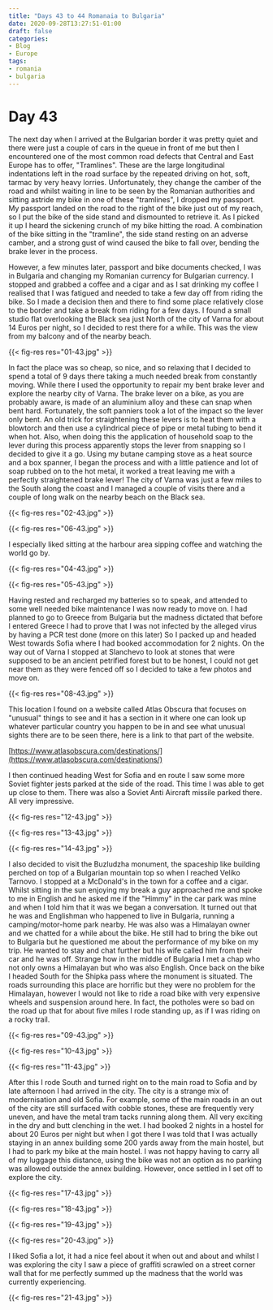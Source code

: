 ```yaml
---
title: "Days 43 to 44 Romanaia to Bulgaria"
date: 2020-09-28T13:27:51-01:00
draft: false
categories:
- Blog
- Europe
tags:
- romania
- bulgaria
---
```


# Day 43

The next day when I arrived at the Bulgarian border it was pretty quiet and there were just a couple of cars in the queue in front of me but then I encountered one of the most common road defects that Central and East Europe has to offer, "Tramlines". These are the large longitudinal indentations left in the road surface by the repeated driving on hot, soft, tarmac by very heavy lorries. Unfortunately, they change the camber of the road and whilst waiting in line to be seen by the Romanian authorities and sitting astride my bike in one of these "tramlines", I dropped my passport. My passport landed on the road to the right of the bike just out of my reach, so I put the bike of the side stand and dismounted to retrieve it. As I picked it up I heard the sickening crunch of my bike hitting the road. A combination of the bike sitting in the "tramline", the side stand resting on an adverse camber, and a strong gust of wind caused the bike to fall over, bending the brake lever in the process. 

However, a few minutes later, passport and bike documents checked, I was in Bulgaria and changing my Romanian currency for Bulgarian currency. I stopped and grabbed a coffee and a cigar and as I sat drinking my coffee I realised that I was fatigued and needed to take a few day off from riding the bike. So I made a decision then and there to find some place relatively close to the border and take a break from riding for a few days. I found a small studio flat overlooking the Black sea just North of the city of Varna for about 14 Euros per night, so I decided to rest there for a while. This was the view from my balcony and of the nearby beach.

{{< fig-res res="01-43.jpg" >}}

In fact the place was so cheap, so nice, and so relaxing that I decided to spend a total of 9 days there taking a much needed break from constantly moving. While there I used the opportunity to repair my bent brake lever and explore the nearby city of Varna. The brake lever on a bike, as you are probably aware, is made of an aluminium alloy and these can snap when bent hard. Fortunately, the soft panniers took a lot of the impact so the lever only bent. An old trick for straightening these levers is to heat them with a blowtorch and then use a cylindrical piece of pipe or metal tubing to bend it when hot. Also, when doing this the application of household soap to the lever during this process apparently stops the lever from snapping so I decided to give it a go. Using my butane camping stove as a heat source and a box spanner, I began the process and with a little patience and lot of soap rubbed on to the hot metal, it worked a treat leaving me with a perfectly straightened brake lever! The city of Varna was just a few miles to the South along the coast and I managed a couple of visits there and a couple of long walk on the nearby beach on the Black sea. 

{{< fig-res res="02-43.jpg" >}}

{{< fig-res res="06-43.jpg" >}}

I especially liked sitting at the harbour area sipping coffee and watching the world go by. 

{{< fig-res res="04-43.jpg" >}}

{{< fig-res res="05-43.jpg" >}}

Having rested and recharged my batteries so to speak, and attended to some well needed bike maintenance I was now ready to move on. I had planned to go to Greece from Bulgaria but the madness dictated that before I entered Greece I had to prove that I was not infected by the alleged virus by having a PCR test done (more on this later) So I packed up and headed West towards Sofia where I had booked accommodation for 2 nights. On the way out of Varna I stopped at Slanchevo to look at stones that were supposed to be an ancient petrified forest but to be honest, I could not get near them as they were fenced off so I decided to take a few photos and move on.

{{< fig-res res="08-43.jpg" >}}

This location I found on a website called Atlas Obscura that focuses on "unusual" things to see and it has a section in it where one can look up whatever particular country you happen to be in and see what unusual sights there are to be seen there, here is a link to that part of the website. 

[https://www.atlasobscura.com/destinations/](https://www.atlasobscura.com/destinations/)

I then continued heading West for Sofia and en route I saw some more Soviet fighter jests parked at the side of the road. This time I was able to get up close to them. There was also a Soviet Anti Aircraft missile parked there. All very impressive.

{{< fig-res res="12-43.jpg" >}}

{{< fig-res res="13-43.jpg" >}}

{{< fig-res res="14-43.jpg" >}}

I also decided to visit the Buzludzha monument, the spaceship like building perched on top of a Bulgarian mountain top so when I reached Veliko Tarnovo. I stopped at a McDonald's in the town for a coffee and a cigar. Whilst sitting in the sun enjoying my break a guy approached me and spoke to me in English and he asked me if the "Himmy" in the car park was mine and when I told him that it was we began a conversation. It turned out that he was and Englishman who happened to live in Bulgaria, running a camping/motor-home park nearby. He was also was a Himalayan owner and we chatted for a while about the bike. He still had to bring the bike out to Bulgaria but he questioned me about the performance of my bike on my trip. He wanted to stay and chat further but his wife called him from their car and he was off. Strange how in the middle of Bulgaria I met a chap who not only owns a Himalayan but who was also English. Once back on the bike I headed South for the Shipka pass where the monument is situated. The roads surrounding this place are horrific but they were no problem for the Himalayan, however I would not like to ride a road bike with very expensive wheels and suspension around here. In fact, the potholes were so bad on the road up that for about five miles I rode standing up, as if I was riding on a rocky trail.

{{< fig-res res="09-43.jpg" >}}

{{< fig-res res="10-43.jpg" >}}

{{< fig-res res="11-43.jpg" >}}

After this I rode South and turned right on to the main road to Sofia and by late afternoon I had arrived in the city. The city is a strange mix of modernisation and old Sofia. For example, some of the main roads in an out of the city are still surfaced with cobble stones, these are frequently very uneven, and have the metal tram tacks running along them. All very exciting in the dry and butt clenching in the wet. I had booked 2 nights in a hostel for about 20 Euros per night but when I got there I was told that I was actually staying in an annex building some 200 yards away from the main hostel, but I had to park my bike at the main hostel. I was not happy having to carry all of my luggage this distance, using the bike was not an option as no parking was allowed outside the annex building. However, once settled in I set off to explore the city.

{{< fig-res res="17-43.jpg" >}}

{{< fig-res res="18-43.jpg" >}}

{{< fig-res res="19-43.jpg" >}}

{{< fig-res res="20-43.jpg" >}}

I liked Sofia a lot, it had a nice feel about it when out and about and whilst I was exploring the city I saw a piece of graffiti scrawled on a street corner wall that for me perfectly summed up the madness that the world was currently experiencing.

{{< fig-res res="21-43.jpg" >}}